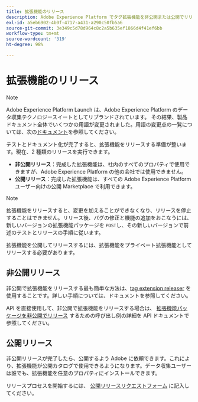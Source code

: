 ```yaml
---
title: 拡張機能のリリース
description: Adobe Experience Platform でタグ拡張機能を非公開または公開でリリースする方法について説明します。
exl-id: a5eb6902-4b0f-4717-a431-a290c50fb5a6
source-git-commit: 3e349c5d78d964c8c2a5b635ef1866d4f41ef6bb
workflow-type: tm+mt
source-wordcount: '319'
ht-degree: 98%

---
```


# 拡張機能のリリース

>[!NOTE]
>
>Adobe Experience Platform Launch は、Adobe Experience Platform のデータ収集テクノロジースイートとしてリブランドされています。 その結果、製品ドキュメント全体でいくつかの用語が変更されました。用語の変更点の一覧については、次の[ドキュメント](../../term-updates.md)を参照してください。

テストとドキュメント化が完了すると、拡張機能をリリースする準備が整います。現在、2 種類のリリースを実行できます。

- **非公開リリース**：完成した拡張機能は、社内のすべてのプロパティで使用できますが、Adobe Experience Platform の他の会社では使用できません。
- **公開リリース**：完成した拡張機能は、すべての Adobe Experience Platform ユーザー向けの公開 Marketplace で利用できます。

>[!NOTE]
>
>拡張機能をリリースすると、変更を加えることができなくなり、リリースを停止することはできません。リリース後、バグの修正と機能の追加をおこなうには、新しいバージョンの拡張機能パッケージを `POST`し、その新しいバージョンで前述のテストとリリースの手順に従います。

拡張機能を公開してリリースするには、拡張機能をプライベート拡張機能としてリリースする必要があります。

## 非公開リリース

非公開で拡張機能をリリースする最も簡単な方法は、[tag extension releaser](https://www.npmjs.com/package/@adobe/reactor-releaser) を使用することです。詳しい手順については、ドキュメントを参照してください。

API を直接使用して、非公開で拡張機能をリリースする場合は、 [拡張機能パッケージを非公開でリリース](https://developer.adobelaunch.com/api/reference/1.0/extension_packages/release_private/) するための呼び出し例の詳細を API ドキュメントで参照してください。

## 公開リリース

非公開リリースが完了したら、公開するよう Adobe に依頼できます。これにより、拡張機能が公開カタログで使用できるようになります。データ収集ユーザーは誰でも、拡張機能を任意のプロパティにインストールできます。

リリースプロセスを開始するには、 [公開リリースリクエストフォーム](https://www.feedbackprogram.adobe.com/c/r/DCExtensionReleaseRequest) に記入してください。
